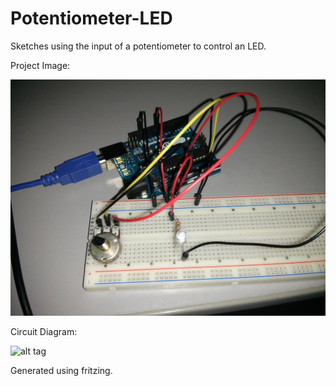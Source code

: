 Potentiometer-LED
=================

Sketches using the input of a potentiometer to control an LED.

Project Image:

![alt tag](https://github.com/Ali-Hirani/Potentiometer-LED/blob/master/circuit-photo.jpg)

Circuit Diagram:

![alt tag](https://github.com/Ali-Hirani/LED-Light-Show/blob/master/potentiometer.PNG)

Generated using fritzing.